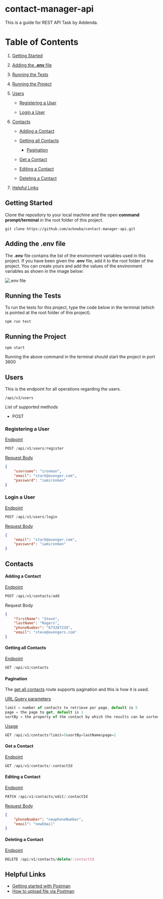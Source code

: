 # contact-manager-api

This is a guide for REST API Task by Addenda.

# Table of Contents
1. [Getting Started](#getting-started)

2. [Adding the **.env** file](#.env-file)

3. [Running the Tests](#tests)

4. [Running the Project](#run-project)

5. [Users](#users)

    - [Registering a User](#register)

    - [Login a User](#login)

6. [Contacts](#contacts)

    - [Adding a Contact](#add-contact)

    - [Getting all Contacts](#get-contacts)
        - [Pagination](#pagination)
    - [Get a Contact](#get-contact)

    - [Editing a Contact](#edit-contact)

    - [Deleting a Contact](#delete-contact)

7. [Helpful Links](#helpful-links)



## Getting Started<a name="getting-started"/>

Clone the repository to your local machine and the open **command prompt/terminal** in the root folder of this project.

```
git clone https://github.com/achowba/contact-manager-api.git
```

## Adding the **.env** file<a name=".env-file"/>

The **.env** file contains the list of the environment variables used in this project. If you have been given the **.env** file, add it to the root folder of the project. You can create yours and add the values of the environment variables as shown in the image below:

![.env file](https://res.cloudinary.com/achowba/image/upload/v1578864533/addenda-task/env_file.png)

## Running the Tests<a name="tests"/>

To run the tests for this project, type the code below in the terminal (which is pointed at the root folder of this project).

```npm
npm run test
```



## Running the Project<a name="run-project"/>

```
npm start
```

Running the above command in the terminal should start the project in port 3600

## Users<a name="users"/>

This is the endpoint for all operations regarding the users.

```
/api/v1/users
```

List of supported methods

- POST

### Registering a User<a name="register"/>

<u>Endpoint</u>

```javascript
POST /api/v1/users/register
```

<u>Request Body</u>

```json
{
	"username": "ironman",
    "email": "stark@avenger.com",
	"password": "iamironman"
}
```





### Login a User<a name="login"/>

<u>Endpoint</u>

```javascript
POST /api/v1/users/login
```

<u>Request Body</u>

```json
{
    "email": "stark@avenger.com",
	"password": "iamironman"
}
```





## Contacts<a name="contacts"/>

#### Adding a Contact<a name="add-contact"/>

<u>Endpoint</u>

```javascript
POST /api/v1/contacts/add
```

Request Body

```json
{
	"firstName": "Steve",
	"lastName": "Rogers",
	"phoneNumber": "673287239",
	"email": "steve@avengers.com"
}
```





#### Getting all Contacts<a name="get-contacts"/>

<u>Endpoint</u>

```javascript
GET /api/v1/contacts
```





#### Pagination<a name="pagination"/>

The [get all contacts](#get-contacts) route supports pagination and this is how it is used.

<u>URL Query parameters</u>

```javascript
limit = number of contacts to retrieve per page, default is 5
page = the page to get, default is 1
sortBy = the property of the contact by which the results can be sorted, default is "firstName"
```

<u>Usage</u>

```javascript
GET /api/v1/contacts?limit=5&sortBy=lastName&page=1
```



#### Get a Contact<a name="get-contact"/>

<u>Endpoint</u>

```javascript
GET /api/v1/contacts/:contactId
```



#### Editing a Contact<a name="edit-contact"/>

<u>Endpoint</u>

```javascript
PATCH /api/v1/contacts/edit/:contactId
```

<u>Request Body</u>

```json
{
    "phoneNumber": "newphoneNumber",
    "email": "newEmail"
}
```



#### Deleting a Contact<a name="delete-contact"/>

<u>Endpoint</u>

```javascript
DELETE /api/v1/contacts/delete/:contactId
```



## Helpful Links<a name="helpful-links"/>

- [Getting started with Postman](#https://youtu.be/t5n07Ybz7yI)
- [How to upload file via Postman](#https://youtu.be/c07IsbSNqfI)